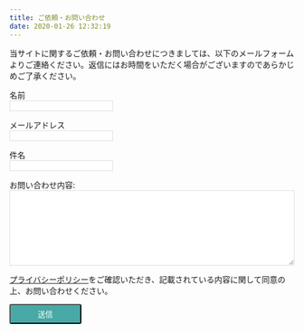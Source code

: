 ```yaml
---
title: ご依頼・お問い合わせ
date: 2020-01-26 12:32:19
---
```


当サイトに関するご依頼・お問い合わせにつきましては、以下のメールフォームよりご連絡ください。返信にはお時間をいただく場合がございますのであらかじめご了承ください。

<form class="mailform" name="contact" method="POST" data-netlify="true">
  <p>
    <label>名前<input type="text" name="name" /></label>
  </p>
  <p>
    <label>メールアドレス <input type="email" name="email" /></label>
  </p>
  <p>
    <label>件名<input type="email" name="subject" /></label>
  </p>
  <p>
    <label>お問い合わせ内容: <textarea name="message"></textarea></label>
  </p>
  <p>
    <a href="/privacy/" target="\_blank">プライバシーポリシー</a>をご確認いただき、記載されている内容に関して同意の上、お問い合わせください。
  </p>
  <p>
    <button type="submit">送信</button>
  </p>
</form>

<style>
.mailform input, .mailform textarea {
  display: block;
  border: 1px solid #ddd;
}

.mailform textarea {
  width: 100%;
  height: 10em;
}

.mailform button {
  background: #48a9a6;
  color: #fff !important;
  padding: 6px 48px;
  border-radius: 3px;
  box-shadow: 0 0 2px 0 #48a9a6;
}
</style>
